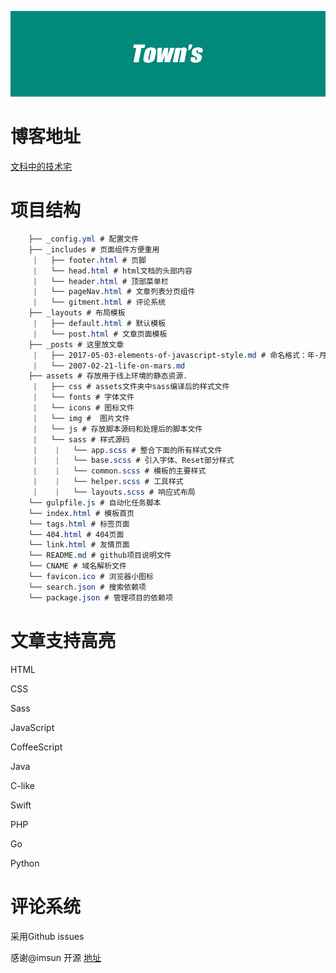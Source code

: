 ![](/town.jpg)

# 博客地址

[文科中的技术宅](https://townwang.com/)


# 项目结构 
```css
    ├── _config.yml # 配置文件
    ├── _includes # 页面组件方便重用
     |   ├── footer.html # 页脚
     |   └── head.html # html文档的头部内容
     |   └── header.html # 顶部菜单栏
     |   └── pageNav.html # 文章列表分页组件
     |   └── gitment.html # 评论系统
    ├── _layouts # 布局模板
     |   ├── default.html # 默认模板
     |   └── post.html # 文章页面模板
    ├── _posts # 这里放文章
     |   ├── 2017-05-03-elements-of-javascript-style.md # 命名格式：年-月-日-文章标题.md
     |   └── 2007-02-21-life-on-mars.md
    ├── assets # 存放用于线上环境的静态资源.
     |   ├── css # assets文件夹中sass编译后的样式文件
     |   └── fonts # 字体文件
     |   └── icons # 图标文件
     |   └── img #  图片文件
     |   └── js # 存放脚本源码和处理后的脚本文件
     |   └── sass # 样式源码
     |    |   └── app.scss # 整合下面的所有样式文件
     |    |   └── base.scss # 引入字体、Reset部分样式
     |    |   └── common.scss # 模板的主要样式
     |    |   └── helper.scss # 工具样式
     |    |   └── layouts.scss # 响应式布局
    └── gulpfile.js # 自动化任务脚本
    └── index.html # 模板首页
    └── tags.html # 标签页面
    └── 404.html # 404页面
    └── link.html # 友情页面
    └── README.md # github项目说明文件
    └── CNAME # 域名解析文件
    └── favicon.ico # 浏览器小图标
    └── search.json # 搜索依赖项
    └── package.json # 管理项目的依赖项
```
#  文章支持高亮 

HTML

CSS

Sass

JavaScript

CoffeeScript

Java

C-like

Swift

PHP

Go

Python

# 评论系统

采用Github issues 

感谢@imsun 开源 [地址](https://github.com/imsun/gitment)




